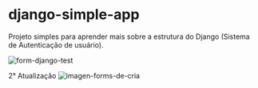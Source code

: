# django-simple-app
Projeto simples para aprender mais sobre a estrutura do Django (Sistema de Autenticação de usuário).

![form-django-test](https://user-images.githubusercontent.com/100098755/182051846-a900fa51-afc5-43cd-ae70-c4d16bd0763c.jpg)

2° Atualização
![imagen-forms-de-cria](https://user-images.githubusercontent.com/100098755/182158026-de538cfd-6ee8-4b61-a33c-0912082648a3.png)
